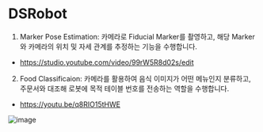 # DSRobot

1. Marker Pose Estimation: 카메라로 Fiducial Marker를 촬영하고, 해당 Marker와 카메라의 위치 및 자세 관계를 추정하는 기능을 수행합니다.

- https://studio.youtube.com/video/99rW5R8d02s/edit


2. Food Classificaion: 카메라를 활용하여 음식 이미지가 어떤 메뉴인지 분류하고, 주문서와 대조해 로봇에 목적 테이블 번호를 전송하는 역할을 수행합니다.

- https://youtu.be/q8RIO15tHWE

![image](https://user-images.githubusercontent.com/59414764/111042631-a6dbc380-8481-11eb-966b-a962835bdf2a.png)
